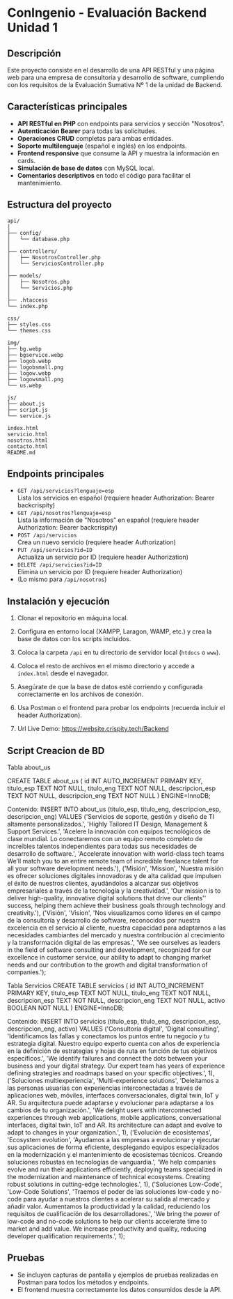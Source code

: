 # ConIngenio - Evaluación Backend Unidad 1

## Descripción

Este proyecto consiste en el desarrollo de una API RESTful y una página web para una empresa de consultoría y desarrollo de software, cumpliendo con los requisitos de la Evaluación Sumativa Nº 1 de la unidad de Backend.

## Características principales

- **API RESTful en PHP** con endpoints para servicios y sección "Nosotros".
- **Autenticación Bearer** para todas las solicitudes.
- **Operaciones CRUD** completas para ambas entidades.
- **Soporte multilenguaje** (español e inglés) en los endpoints.
- **Frontend responsive** que consume la API y muestra la información en cards.
- **Simulación de base de datos** con MySQL local.
- **Comentarios descriptivos** en todo el código para facilitar el mantenimiento.

## Estructura del proyecto

```
api/
│
├── config/
│   └── database.php
│
├── controllers/
│   ├── NosotrosController.php
│   └── ServiciosController.php
│
├── models/
│   ├── Nosotros.php
│   └── Servicios.php
│
├── .htaccess
└── index.php

css/
├── styles.css
└── themes.css

img/
├── bg.webp
├── bgservice.webp
├── logob.webp
├── logobsmall.png
├── logow.webp
├── logowsmall.png
└── us.webp

js/
├── about.js
├── script.js
└── service.js

index.html
servicio.html
nosotros.html
contacto.html
README.md
```
## Endpoints principales

- `GET /api/servicios?lenguaje=esp`  
  Lista los servicios en español (requiere header Authorization: Bearer backcrispity)
- `GET /api/nosotros?lenguaje=esp`  
  Lista la información de "Nosotros" en español (requiere header Authorization: Bearer backcrispity)
- `POST /api/servicios`  
  Crea un nuevo servicio (requiere header Authorization)
- `PUT /api/servicios?id=ID`  
  Actualiza un servicio por ID (requiere header Authorization)
- `DELETE /api/servicios?id=ID`  
  Elimina un servicio por ID (requiere header Authorization)
- (Lo mismo para `/api/nosotros`)

## Instalación y ejecución

1. Clonar el repositorio en máquina local.
2. Configura en entorno local (XAMPP, Laragon, WAMP, etc.) y crea la base de datos con los scripts incluidos.
3. Coloca la carpeta `/api` en tu directorio de servidor local (`htdocs` o `www`).
4. Coloca el resto de archivos en el mismo directorio y accede a `index.html` desde el navegador.
5. Asegúrate de que la base de datos esté corriendo y configurada correctamente en los archivos de conexión.
6. Usa Postman o el frontend para probar los endpoints (recuerda incluir el header Authorization).

1. Url Live Demo: https://website.crispity.tech/Backend

## Script Creacion de BD
Tabla about_us

CREATE TABLE about_us (
  id INT AUTO_INCREMENT PRIMARY KEY,
  titulo_esp TEXT NOT NULL,
  titulo_eng TEXT NOT NULL,
  descripcion_esp TEXT NOT NULL,
  descripcion_eng TEXT NOT NULL
) ENGINE=InnoDB;

Contenido:
INSERT INTO about_us (titulo_esp, titulo_eng, descripcion_esp, descripcion_eng) VALUES
('Servicios de soporte, gestión y diseño de TI altamente personalizados.', 'Highly Tailored IT Design, Management & Support Services.',
 'Acelere la innovación con equipos tecnológicos de clase mundial. Lo conectaremos con un equipo remoto completo de increíbles talentos independientes para todas sus necesidades de desarrollo de software.',
 'Accelerate innovation with world-class tech teams We’ll match you to an entire remote team of incredible freelance talent for all your software development needs.'),
('Misión', 'Mission',
 'Nuestra misión es ofrecer soluciones digitales innovadoras y de alta calidad que impulsen el éxito de nuestros clientes, ayudándolos a alcanzar sus objetivos empresariales a través de la tecnología y la creatividad.',
 'Our mission is to deliver high-quality, innovative digital solutions that drive our clients'' success, helping them achieve their business goals through technology and creativity.'),
('Visión', 'Vision',
 'Nos visualizamos como líderes en el campo de la consultoría y desarrollo de software, reconocidos por nuestra excelencia en el servicio al cliente, nuestra capacidad para adaptarnos a las necesidades cambiantes del mercado y nuestra contribución al crecimiento y la transformación digital de las empresas.',
 'We see ourselves as leaders in the field of software consulting and development, recognized for our excellence in customer service, our ability to adapt to changing market needs and our contribution to the growth and digital transformation of companies.');

Tabla Servicios
CREATE TABLE servicios (
  id INT AUTO_INCREMENT PRIMARY KEY,
  titulo_esp TEXT NOT NULL,
  titulo_eng TEXT NOT NULL,
  descripcion_esp TEXT NOT NULL,
  descripcion_eng TEXT NOT NULL,
  activo BOOLEAN NOT NULL
) ENGINE=InnoDB;

Contenido:
INSERT INTO servicios (titulo_esp, titulo_eng, descripcion_esp, descripcion_eng, activo) VALUES
('Consultoría digital', 'Digital consulting',
 'Identificamos las fallas y conectamos los puntos entre tu negocio y tu estrategia digital. Nuestro equipo experto cuenta con años de experiencia en la definición de estrategias y hojas de ruta en función de tus objetivos específicos.',
 'We identify failures and connect the dots between your business and your digital strategy. Our expert team has years of experience defining strategies and roadmaps based on your specific objectives.',
 1),
('Soluciones multiexperiencia', 'Multi-experience solutions',
 'Deleitamos a las personas usuarias con experiencias interconectadas a través de aplicaciones web, móviles, interfaces conversacionales, digital twin, IoT y AR. Su arquitectura puede adaptarse y evolucionar para adaptarse a los cambios de tu organización.',
 'We delight users with interconnected experiences through web applications, mobile applications, conversational interfaces, digital twin, IoT and AR. Its architecture can adapt and evolve to adapt to changes in your organization.',
 1),
('Evolución de ecosistemas', 'Ecosystem evolution',
 'Ayudamos a las empresas a evolucionar y ejecutar sus aplicaciones de forma eficiente, desplegando equipos especializados en la modernización y el mantenimiento de ecosistemas técnicos. Creando soluciones robustas en tecnologías de vanguardia.',
 'We help companies evolve and run their applications efficiently, deploying teams specialized in the modernization and maintenance of technical ecosystems. Creating robust solutions in cutting-edge technologies.',
 1),
('Soluciones Low-Code', 'Low-Code Solutions',
 'Traemos el poder de las soluciones low-code y no-code para ayudar a nuestros clientes a acelerar su salida al mercado y añadir valor. Aumentamos la productividad y la calidad, reduciendo los requisitos de cualificación de los desarrolladores.',
 'We bring the power of low-code and no-code solutions to help our clients accelerate time to market and add value. We increase productivity and quality, reducing developer qualification requirements.',
 1);


## Pruebas

- Se incluyen capturas de pantalla y ejemplos de pruebas realizadas en Postman para todos los métodos y endpoints.
- El frontend muestra correctamente los datos consumidos desde la API.